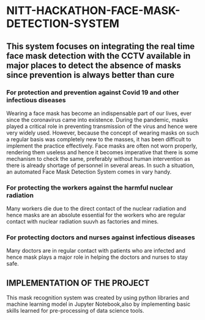 # NITT-HACKATHON-FACE-MASK-DETECTION-SYSTEM


## This system focuses on integrating the real time face mask detection with the CCTV available in major places to detect the absence of masks since prevention is always better than cure

### For protection and prevention against Covid 19 and other infectious diseases
Wearing a face mask has become an indispensable part of our lives, ever since the coronavirus came 
into existence. During the pandemic, masks played a critical role in preventing transmission of the 
virus and hence were very widely used. However, because the concept of wearing masks on such a 
regular basis was completely new to the masses, it has been difficult to implement the practice 
effectively. Face masks are often not worn properly, rendering them useless and hence it becomes 
imperative that there is some mechanism to check the same, preferably without human intervention as 
there is already shortage of personnel in several areas. In such a situation, an automated Face Mask 
Detection System comes in vary handy.

### For protecting the workers against the harmful nuclear radiation
Many workers die due to the direct contact of the nuclear radiation and hence masks are an absolute essential for the workers who are regular contact with nuclear radiation suuvh as factories and mines.

### For protecting doctors and nurses against infectious diseases
Many doctors are in regular contact with patients who are infected and hence mask plays a major role in helping the doctors and nurses to stay safe.

## IMPLEMENTATION OF THE PROJECT

This mask recognition system was created by using python libraries and machine learning model in Jupyter Notebook,also by implementing basic skills learned for pre-processing of data science tools.
